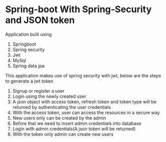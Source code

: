 # Spring-boot With Spring-Security and JSON token
Application built using
1. Springboot
2. Spring security
3. Jwt
4. MySql
5. Spring data jpa

This application makes use of spring security with jwt, below are the  steps to generate a jwt token
1. Signup or register a user
2. Login using the newly created user 
3. A json object with access token, refresh token and token type will be returned by authenticating the user credentials
4. With the access token, user can access the resources in a secure way
5. New users only can be created by the admin
6. Before that we need to insert admin credentials into database
7. Login with admin credentials(A json token will be returned)
8. With the token only admin can create new users
